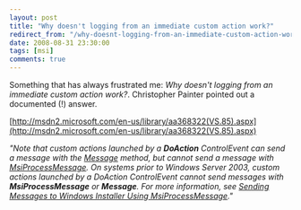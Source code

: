 ```yaml
---
layout: post
title: "Why doesn't logging from an immediate custom action work?"
redirect_from: "/why-doesnt-logging-from-an-immediate-custom-action-work"
date: 2008-08-31 23:30:00
tags: [msi]
comments: true
---
```

Something that has always frustrated me: _Why doesn't logging from an immediate custom action work?_. Christopher Painter pointed out a documented (!) answer.

[http://msdn2.microsoft.com/en-us/library/aa368322(VS.85).aspx](http://msdn2.microsoft.com/en-us/library/aa368322(VS.85).aspx)

_"Note that custom actions launched by a **DoAction** ControlEvent can send a message with the [Message](http://msdn2.microsoft.com/en-us/library/aa371672(VS.85).aspx) method, but cannot send a message with [MsiProcessMessage](http://msdn2.microsoft.com/en-us/library/aa370354(VS.85).aspx). On systems prior to Windows Server 2003, custom actions launched by a DoAction ControlEvent cannot send messages with **MsiProcessMessage** or **Message**. For more information, see [Sending Messages to Windows Installer Using MsiProcessMessage](http://msdn2.microsoft.com/en-us/library/aa371614(VS.85).aspx)."_


